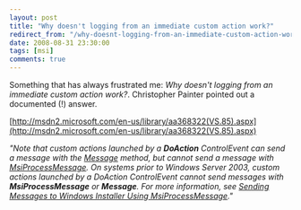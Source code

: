 ```yaml
---
layout: post
title: "Why doesn't logging from an immediate custom action work?"
redirect_from: "/why-doesnt-logging-from-an-immediate-custom-action-work"
date: 2008-08-31 23:30:00
tags: [msi]
comments: true
---
```

Something that has always frustrated me: _Why doesn't logging from an immediate custom action work?_. Christopher Painter pointed out a documented (!) answer.

[http://msdn2.microsoft.com/en-us/library/aa368322(VS.85).aspx](http://msdn2.microsoft.com/en-us/library/aa368322(VS.85).aspx)

_"Note that custom actions launched by a **DoAction** ControlEvent can send a message with the [Message](http://msdn2.microsoft.com/en-us/library/aa371672(VS.85).aspx) method, but cannot send a message with [MsiProcessMessage](http://msdn2.microsoft.com/en-us/library/aa370354(VS.85).aspx). On systems prior to Windows Server 2003, custom actions launched by a DoAction ControlEvent cannot send messages with **MsiProcessMessage** or **Message**. For more information, see [Sending Messages to Windows Installer Using MsiProcessMessage](http://msdn2.microsoft.com/en-us/library/aa371614(VS.85).aspx)."_


